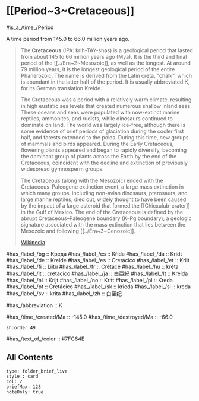 
# [[Period~3~Cretaceous]] 

#is_a_/time_/Period 

A time period from 145.0 to 66.0 million years ago. 

> The **Cretaceous** (IPA:  krih-TAY-shəs) is a geological period that lasted from about 145 to 66 million years ago (Mya). It is the third and final period of the [[../Era~2~Mesozoic]], as well as the longest. At around 79 million years, it is the longest geological period of the entire Phanerozoic. The name is derived from the Latin creta, "chalk", which is abundant in the latter half of the period. It is usually abbreviated K, for its German translation Kreide.
>
> The Cretaceous was a period with a relatively warm climate, resulting in high eustatic sea levels that created numerous shallow inland seas. These oceans and seas were populated with now-extinct marine reptiles, ammonites, and rudists, while dinosaurs continued to dominate on land. The world was largely ice-free, although there is some evidence of brief periods of glaciation during the cooler first half, and forests extended to the poles. During this time, new groups of mammals and birds appeared. During the Early Cretaceous, flowering plants appeared and began to rapidly diversify, becoming the dominant group of plants across the Earth by the end of the Cretaceous, coincident with the decline and extinction of previously widespread gymnosperm groups.
>
> The Cretaceous (along with the Mesozoic) ended with the Cretaceous–Paleogene extinction event, a large mass extinction in which many groups, including non-avian dinosaurs, pterosaurs, and large marine reptiles, died out, widely thought to have been caused by the impact of a large asteroid that formed the [[Chicxulub-crater]] in the Gulf of Mexico. The end of the Cretaceous is defined by the abrupt Cretaceous–Paleogene boundary (K–Pg boundary), a geologic signature associated with the mass extinction that  lies between the Mesozoic and following [[../Era~3~Cenozoic]].
>
> [Wikipedia](https://en.wikipedia.org/wiki/Cretaceous)

#has_/label_/bg  :: Креда
#has_/label_/cs  :: Křída
#has_/label_/da  :: Kridt
#has_/label_/de  :: Kreide
#has_/label_/es  :: Cretácico
#has_/label_/et  :: Kriit
#has_/label_/fi  :: Liitu
#has_/label_/fr  :: Crétacé
#has_/label_/hu  :: kréta
#has_/label_/it  :: cretacico
#has_/label_/ja  :: 白亜紀
#has_/label_/lt  :: Kreida
#has_/label_/nl  :: Krijt
#has_/label_/no  :: Kritt
#has_/label_/pl  :: Kreda
#has_/label_/pt  :: Cretácico
#has_/label_/sk  :: krieda
#has_/label_/sl  :: kreda
#has_/label_/sv  :: krita
#has_/label_/zh  :: 白垩纪

#has_/abbreviation :: K

#has_/time_/created/Ma :: -145.0 
#has_/time_/destroyed/Ma :: -66.0

    sh:order 49 

#has_/text_of_/color :: #7FC64E

## All Contents

```ccard
type: folder_brief_live
style : card
col: 2
briefMax: 128
noteOnly: true
```


